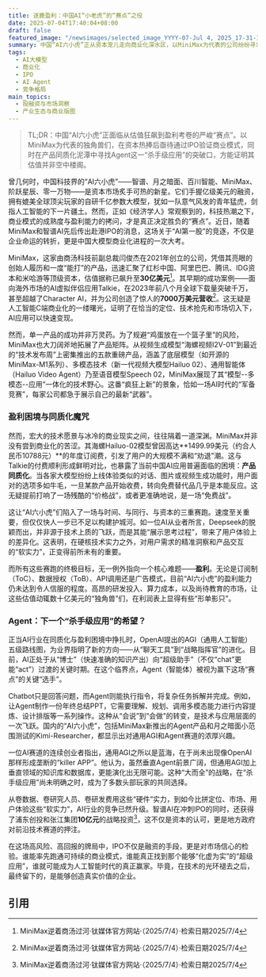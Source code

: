 ```yaml
---
title: 逐鹿盈利：中国AI“小老虎”的“赛点”之役
date: 2025-07-04T17:40:04+08:00
draft: false
featured_image: "/newsimages/selected_image_YYYY-07-Jul 4, 2025_17-31-12-683.jpg"
summary: 中国“AI六小虎”正从资本宠儿走向商业化深水区，以MiniMax为代表的公司纷纷寻求IPO以验证其高估值。然而，产品同质化与盈利困境成为横亘在前的挑战，促使它们将目光投向AI Agent等能够创造独特用户价值和商业场景的“杀手级应用”，以期在激烈的竞争中突围并实现可持续发展。
tags: 
  - AI大模型
  - 商业化
  - IPO
  - AI Agent
  - 竞争格局
main_topics: 
  - 投融资与市场洞察
  - 产业生态与商业版图
---
```


> TL;DR：中国“AI六小虎”正面临从估值狂飙到盈利考卷的严峻“赛点”。以MiniMax为代表的独角兽们，在资本热捧后亟待通过IPO验证商业模式，同时在产品同质化泥潭中寻找Agent这一“杀手级应用”的突破口，方能证明其估值并非空中楼阁。

曾几何时，中国科技界的“AI六小虎”——智谱、月之暗面、百川智能、MiniMax、阶跃星辰、零一万物——是资本市场炙手可热的新星。它们手握亿级美元的融资，拥有媲美全球顶尖玩家的自研千亿参数大模型，犹如一队意气风发的青年猛虎，剑指人工智能的下一片疆土。然而，正如《经济学人》常观察到的，科技热潮之下，商业模式的成熟度与盈利能力的拷问，才是真正决定胜负的“赛点”。近日，随着MiniMax和智谱AI先后传出赴港IPO的消息，这场关于“AI第一股”的竞逐，不仅是企业命运的转折，更是中国大模型商业化进程的一次大考。

MiniMax，这家由商汤科技前副总裁闫俊杰在2021年创立的公司，凭借其亮眼的创始人履历和一度“能打”的产品，迅速汇聚了红杉中国、阿里巴巴、腾讯、IDG资本和米哈游等顶级资本，估值据称已飙升至**30亿美元**[^1]。其早期的成功案例——面向海外市场的AI虚拟伴侣应用Talkie，在2023年前八个月全球下载量突破千万，甚至超越了Character AI，并为公司创造了惊人的**7000万美元营收**[^1]。这无疑是人工智能C端商业化的一缕曙光，证明了在恰当的定位、技术抢先和市场切入下，AI应用可以快速变现。

然而，单一产品的成功并非万灵药。为了规避“鸡蛋放在一个篮子里”的风险，MiniMax也大刀阔斧地拓展了产品矩阵。从视频生成模型“海螺视频I2V-01”到最近的“技术发布周”上密集推出的五款重磅产品，涵盖了底层模型（如开源的MiniMax-M1系列）、多模态技术（新一代视频大模型Hailuo 02）、通用智能体（Hailuo Video Agent）乃至语音模型Speech 02，MiniMax展现了其“模型--多模态--应用”一体化的技术野心。这番“疯狂上新”的景象，恰如一场AI时代的“军备竞赛”，每家公司都急于展示自己的最新“武器”。

### 盈利困境与同质化魔咒

然而，宏大的技术愿景与冰冷的商业现实之间，往往隔着一道深渊。MiniMax并非没有尝到商业化的苦涩。其海螺Hailuo-02模型曾因高达**1499.99美元（约合人民币10788元）**的年度订阅费，引发了用户的大规模不满和“劝退”潮。这与Talkie的付费顺利形成鲜明对比，也暴露了当前中国AI应用普遍面临的困境：**产品同质化**。当各家大模型纷纷上线体验类似的对话、图片或视频生成功能时，用户面对的选项多如牛毛，一旦某款产品开始收费，转向免费替代品几乎是本能反应。这无疑提前打响了一场残酷的“价格战”，或者更准确地说，是一场“免费战”。

这让“AI六小虎”们陷入了一场与时间、与同行、与资本的三重赛跑。速度至关重要，但仅仅快人一步已不足以构建护城河。如一位AI从业者所言，Deepseek的脱颖而出，并非源于技术上质的飞跃，而是其能“展示思考过程”，带来了用户体验上的差异化。这表明，在硬核技术实力之外，对用户需求的精准洞察和产品交互的“软实力”，正变得前所未有的重要。

而所有这些赛跑的终极目标，无一例外指向一个核心难题——**盈利**。无论是订阅制（ToC）、数据授权（ToB）、API调用还是广告模式，目前“AI六小虎”的盈利能力仍未达到令人信服的程度。高昂的研发投入、算力成本，以及尚待教育的市场，让这些估值动辄数十亿美元的“独角兽”们，在利润表上显得有些“形单影只”。

### Agent：下一个“杀手级应用”的希望？

正当AI行业在同质化与盈利困境中挣扎时，OpenAI提出的AGI（通用人工智能）五级路线图，为业界指明了新的方向——从“聊天工具”到“战略指挥官”的进化。目前，AI正处于从“博士”（快速准确的知识产出）向“超级助手”（不仅“chat”更能“act”）过渡的关键时期。在这个临界点，Agent（智能体）被视为赢下这场“赛点”的关键“选手”。

Chatbot只是回答问题，而Agent则能执行指令，将复杂任务拆解并完成。例如，让Agent制作一份年终总结PPT，它需要理解、规划、调用多模态能力进行内容提炼、设计排版等一系列操作。这种从“会说”到“会做”的转变，是技术与应用层面的一次飞跃。国内的“AI六小虎”，包括MiniMax新推出的Agent产品和月之暗面小范围测试的Kimi-Researcher，都显示出对通用AGI和Agent赛道的浓厚兴趣。

一位AI赛道的连续创业者指出，通用AGI之所以是蓝海，在于尚未出现像OpenAI那样形成垄断的“killer APP”。他认为，虽然垂直Agent前景广阔，但通用AGI加上垂直领域的知识库和数据库，更能演化出无限可能。这种“大而全”的战略，在“杀手级应用”尚未明确之时，成为了多数头部玩家的共同选择。

从卷数据、卷研究人员、卷研发费用这些“硬件”实力，到如今比拼定位、市场、用户体验这些“软实力”，AI行业的竞争已然升级。智谱AI在冲刺IPO的同时，还获得了浦东创投和张江集团**10亿元**的战略投资[^1]，这不仅是资本的认可，更是地方政府对前沿技术赛道的押注。

在这场高风险、高回报的牌局中，IPO不仅是融资的手段，更是对市场信心的检验。谁能率先跑通可持续的商业模式，谁能真正找到那个能够“化虚为实”的“超级应用”，谁就可能成为人工智能时代的真正赢家。毕竟，在技术的光环褪去之后，最终留下的，是能够创造真实价值的企业。

## 引用

[^1]: MiniMax逆着商汤过河·钛媒体官方网站·（2025/7/4）·检索日期2025/7/4
[^2]: “六小虎”抢滩大模型第一股·华尔街见闻·（2025/7/4）·检索日期2025/7/4
[^3]: 坚守与变阵：IPO曙光下的大模型“六小虎”·新浪财经·（2025/7/1）·检索日期2025/7/4
[^4]: 谁将成为“大模型第一股”，获得抢跑先机和更高溢价估·澎湃新闻·（2025/7/4）·检索日期2025/7/4
[^5]: 上海AI公司开源模型登上全球第二，3亿流量“猫跳水”真比谷歌强·解放日报·（2025/6/17）·检索日期2025/7/4
[^6]: “AI六小虎”到了下一个赛点·趣解商业·刘亮（2025/7/4）·检索日期2025/7/4
